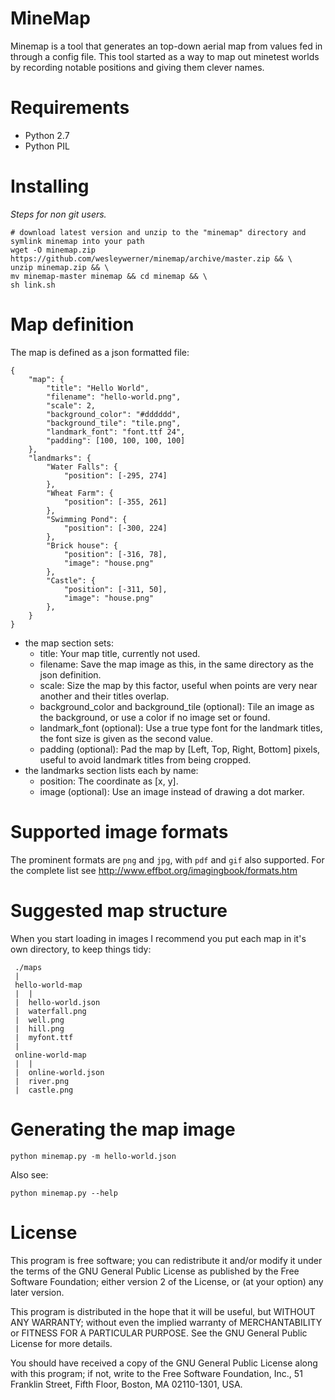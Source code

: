 # MineMap

Minemap is a tool that generates an top-down aerial map from values fed in through a config file. This tool started as a way to map out minetest worlds by recording notable positions and giving them clever names.

# Requirements

* Python 2.7
* Python PIL

# Installing

_Steps for non git users._

    # download latest version and unzip to the "minemap" directory and symlink minemap into your path
    wget -O minemap.zip https://github.com/wesleywerner/minemap/archive/master.zip && \
    unzip minemap.zip && \
    mv minemap-master minemap && cd minemap && \
    sh link.sh

# Map definition

The map is defined as a json formatted file:

    {
        "map": {
            "title": "Hello World",
            "filename": "hello-world.png",
            "scale": 2,
            "background_color": "#dddddd",
            "background_tile": "tile.png",
            "landmark_font": "font.ttf 24",
            "padding": [100, 100, 100, 100]
        },
        "landmarks": {
            "Water Falls": {
                "position": [-295, 274]
            },
            "Wheat Farm": {
                "position": [-355, 261]
            },
            "Swimming Pond": {
                "position": [-300, 224]
            },
            "Brick house": {
                "position": [-316, 78],
                "image": "house.png"
            },
            "Castle": {
                "position": [-311, 50],
                "image": "house.png"
            },
        }
    }

 * the map section sets:
    * title: Your map title, currently not used.
    * filename: Save the map image as this, in the same directory as the json definition.
    * scale: Size the map by this factor, useful when points are very near another and their titles overlap.
    * background_color and background_tile (optional): Tile an image as the background, or use a color if no image set or found.
    * landmark_font (optional): Use a true type font for the landmark titles, the font size is given as the second value.
    * padding (optional): Pad the map by [Left, Top, Right, Bottom] pixels, useful to avoid landmark titles from being cropped.
 * the landmarks section lists each by name:
    * position: The coordinate as [x, y].
    * image (optional): Use an image instead of drawing a dot marker.

# Supported image formats

The prominent formats are `png` and `jpg`, with `pdf` and `gif` also supported. For the complete list see http://www.effbot.org/imagingbook/formats.htm

# Suggested map structure

When you start loading in images I recommend you put each map in it's own directory, to keep things tidy:

     ./maps
     |
     hello-world-map
     |  |
     |  hello-world.json
     |  waterfall.png
     |  well.png
     |  hill.png
     |  myfont.ttf
     |
     online-world-map
     |  |
     |  online-world.json
     |  river.png
     |  castle.png

# Generating the map image

    python minemap.py -m hello-world.json

Also see:

    python minemap.py --help

# License

This program is free software; you can redistribute it and/or modify
it under the terms of the GNU General Public License as published by
the Free Software Foundation; either version 2 of the License, or
(at your option) any later version.

This program is distributed in the hope that it will be useful,
but WITHOUT ANY WARRANTY; without even the implied warranty of
MERCHANTABILITY or FITNESS FOR A PARTICULAR PURPOSE.  See the
GNU General Public License for more details.

You should have received a copy of the GNU General Public License
along with this program; if not, write to the Free Software
Foundation, Inc., 51 Franklin Street, Fifth Floor, Boston,
MA 02110-1301, USA.
